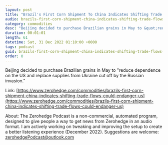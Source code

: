 ```yaml
---
layout: post
title: "Brazil's First Corn Shipment To China Indicates Shifting Trade Flows Could Endanger US Dominance"
audio: brazils-first-corn-shipment-china-indicates-shifting-trade-flows-could-endanger-us-7
category: commodities
desc: "Beijing decided to purchase Brazilian grains in May to &quot;reduce dependence on the US and replace supplies from Ukraine cut off by the Russian invasion.&quot; "
duration: 00:01:01
length: 61
datetime: Sat, 31 Dec 2022 01:10:00 +0000
tags: podcast
guid: brazils-first-corn-shipment-china-indicates-shifting-trade-flows-could-endanger-us-0
order: 0
---
```

Beijing decided to purchase Brazilian grains in May to &quot;reduce dependence on the US and replace supplies from Ukraine cut off by the Russian invasion.&quot; 

Link: [https://www.zerohedge.com/commodities/brazils-first-corn-shipment-china-indicates-shifting-trade-flows-could-endanger-us](https://www.zerohedge.com/commodities/brazils-first-corn-shipment-china-indicates-shifting-trade-flows-could-endanger-us)

About: The Zerohedge Podcast is a non-commercial, automated program, designed to give people a way to get news from Zerohedge in an audio format.  I am actively working on tweaking and improving the setup to create a better listening experience (December 2022).  Suggestions are welcome: [zerohedgePodcast@outlook.com](mailto:zerohedgePodcast@outlook.com)